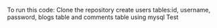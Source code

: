 To run this code:
Clone the repository
create users tables:id, username, password, blogs table and comments table using mysql
Test
